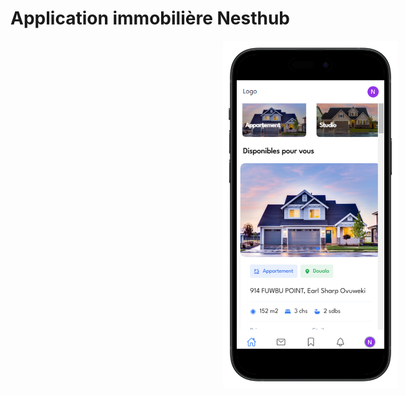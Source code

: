 # Application immobilière Nesthub

<div style="width: 100vw; display:flex; justify-content:center">
    <img src="./public/images/nesthub-home-front-portrait.png" alt="Logo de l'application" width="280" />
</div>
